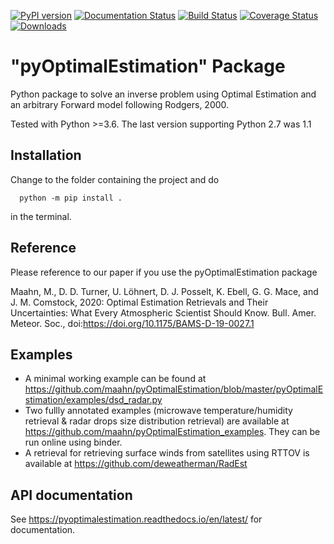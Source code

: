 [![PyPI version](https://badge.fury.io/py/pyOptimalEstimation.svg)](https://badge.fury.io/py/pyOptimalEstimation)
[![Documentation Status](https://readthedocs.org/projects/pyoptimalestimation/badge/?version=latest)](https://pyoptimalestimation.readthedocs.io/en/latest/?badge=latest)
[![Build Status](https://github.com/maahn/pyOptimalEstimation/actions/workflows/github-actions-ci.yaml/badge.svg)](https://github.com/maahn/pyOptimalEstimation/actions/workflows/github-actions-ci.yaml)
[![Coverage Status](https://coveralls.io/repos/github/maahn/pyOptimalEstimation/badge.svg?branch=master)](https://coveralls.io/github/maahn/pyOptimalEstimation?branch=master)
[![Downloads](https://pepy.tech/badge/pyoptimalestimation)](https://pepy.tech/project/pyoptimalestimation)

# "pyOptimalEstimation" Package

Python package to solve an inverse problem using Optimal Estimation
and an arbitrary Forward model following Rodgers, 2000.

Tested with Python >=3.6. The last version supporting Python 2.7 was 1.1

## Installation

Change to the folder containing the project and do 
```
  python -m pip install .
```
in the terminal. 

## Reference

Please reference to our paper if you use the pyOptimalEstimation package

Maahn, M., D. D. Turner, U. Löhnert, D. J. Posselt, K. Ebell, G. G. Mace, and J. M. Comstock, 2020: Optimal Estimation Retrievals and Their Uncertainties: What Every Atmospheric Scientist Should Know. Bull. Amer. Meteor. Soc., doi:https://doi.org/10.1175/BAMS-D-19-0027.1

## Examples

* A minimal working example can be found at https://github.com/maahn/pyOptimalEstimation/blob/master/pyOptimalEstimation/examples/dsd_radar.py
* Two fullly annotated examples (microwave temperature/humidity retrieval & radar drops size distribution retrieval) are available at https://github.com/maahn/pyOptimalEstimation_examples. They can be run online using binder.
* A retrieval for retrieving surface winds from satellites using RTTOV is available at https://github.com/deweatherman/RadEst

## API documentation

See https://pyoptimalestimation.readthedocs.io/en/latest/ for documentation.

